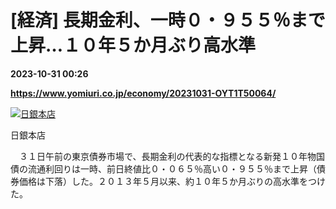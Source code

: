# [経済] 長期金利、一時０・９５５％まで上昇…１０年５か月ぶり高水準

**2023-10-31 00:26**

**https://www.yomiuri.co.jp/economy/20231031-OYT1T50064/**

[![日銀本店](https://www.yomiuri.co.jp/media/2023/10/20231031-OYT1I50032-1.jpg)](https://www.yomiuri.co.jp/pluralphoto/20231031-OYT1I50032/)

日銀本店

　３１日午前の東京債券市場で、長期金利の代表的な指標となる新発１０年物国債の流通利回りは一時、前日終値比０・０６５％高い０・９５５％まで上昇（債券価格は下落）した。２０１３年５月以来、約１０年５か月ぶりの高水準をつけた。